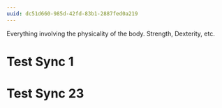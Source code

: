 ```yaml
---
uuid: dc51d660-985d-42fd-83b1-2887fed0a219
---
```


Everything involving the physicality of the body. Strength, Dexterity, etc.


# Test Sync 1

# Test Sync 23